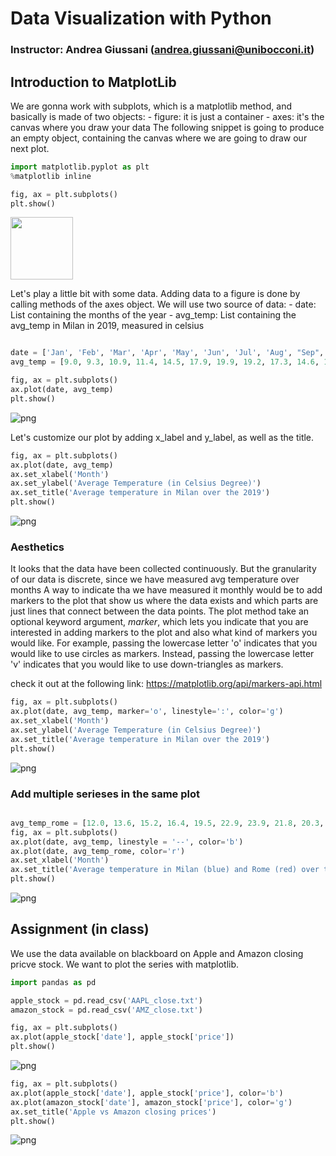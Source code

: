 # Data Visualization with Python
### Instructor: Andrea Giussani (andrea.giussani@unibocconi.it)

## Introduction to MatplotLib

We are gonna work with subplots, which is a matplotlib method,
and basically is made of two objects:
    - figure: it is just a container
    - axes: it's the canvas where you draw your data
The following snippet is going to produce an empty object, containing the canvas where we are going to draw our next plot.


```python
import matplotlib.pyplot as plt
%matplotlib inline

fig, ax = plt.subplots()
plt.show()

```

<img src="../01_matplotlib/output_2_0.png" height="100"/>


Let's play a little bit with some data. Adding data to a figure is done by calling methods of the axes object.
We will use two source of data:
     - date: List containing the months of the year
     - avg_temp: List containing the avg_temp in Milan in 2019, measured in celsius
 


```python

date = ['Jan', 'Feb', 'Mar', 'Apr', 'May', 'Jun', 'Jul', 'Aug', "Sep", 'Oct', 'Nov', 'Dec']
avg_temp = [9.0, 9.3, 10.9, 11.4, 14.5, 17.9, 19.9, 19.2, 17.3, 14.6, 11.2, 10.3]

fig, ax = plt.subplots()
ax.plot(date, avg_temp)
plt.show()

```


![png](https://github.com/andreagiussani/Data-Visualization-with-Python/blob/master/01_matplotlib/output_4_0.png)


Let's customize our plot by adding $\text{x_label}$ and $\text{y_label}$, as well as the title.


```python
fig, ax = plt.subplots()
ax.plot(date, avg_temp)
ax.set_xlabel('Month')
ax.set_ylabel('Average Temperature (in Celsius Degree)')
ax.set_title('Average temperature in Milan over the 2019')
plt.show()
```


![png](https://github.com/andreagiussani/Data-Visualization-with-Python/blob/master/01_matplotlib/output_6_0.png)


### Aesthetics
It looks that the data have been collected continuously.
But the granularity of our data is discrete, since we have measured avg temperature over months
A way to indicate tha we have measured it monthly would be to add markers to the plot that show us where
the data exists and which parts are just lines that connect between the data points.
The plot method take an optional keyword argument, _marker_, which lets you indicate that you are interested in 
adding markers to the plot and also what kind of markers you would like.
For example, passing the lowercase letter 'o' indicates that you would like to use circles as markers.
Instead, passing the lowercase letter 'v' indicates that you would like to use down-triangles as markers.

check it out at the following link: https://matplotlib.org/api/markers-api.html



```python
fig, ax = plt.subplots()
ax.plot(date, avg_temp, marker='o', linestyle=':', color='g')
ax.set_xlabel('Month')
ax.set_ylabel('Average Temperature (in Celsius Degree)')
ax.set_title('Average temperature in Milan over the 2019')
plt.show()
```


![png](https://github.com/andreagiussani/Data-Visualization-with-Python/blob/master/01_matplotlib/output_8_0.png)


### Add multiple serieses in the same plot



```python

avg_temp_rome = [12.0, 13.6, 15.2, 16.4, 19.5, 22.9, 23.9, 21.8, 20.3, 18.6, 17.9, 15.3]
fig, ax = plt.subplots()
ax.plot(date, avg_temp, linestyle = '--', color='b')
ax.plot(date, avg_temp_rome, color='r')
ax.set_xlabel('Month')
ax.set_title('Average temperature in Milan (blue) and Rome (red) over the 2019')
plt.show()
```


![png](https://github.com/andreagiussani/Data-Visualization-with-Python/blob/master/01_matplotlib/output_10_0.png)


## Assignment (in class)
We use the data available on blackboard on Apple and Amazon closing pricve stock.
We want to plot the series with matplotlib.


```python
import pandas as pd

apple_stock = pd.read_csv('AAPL_close.txt')
amazon_stock = pd.read_csv('AMZ_close.txt')

fig, ax = plt.subplots()
ax.plot(apple_stock['date'], apple_stock['price'])
plt.show()
```


![png](https://github.com/andreagiussani/Data-Visualization-with-Python/blob/master/01_matplotlib/output_12_0.png)



```python
fig, ax = plt.subplots()
ax.plot(apple_stock['date'], apple_stock['price'], color='b')
ax.plot(amazon_stock['date'], amazon_stock['price'], color='g')
ax.set_title('Apple vs Amazon closing prices')
plt.show()
```


![png](https://github.com/andreagiussani/Data-Visualization-with-Python/blob/master/01_matplotlib/output_13_0.png)



```python

```
